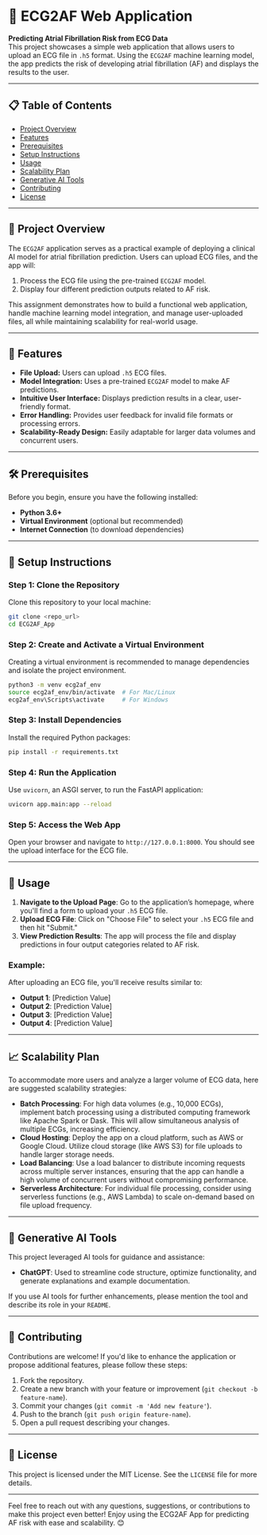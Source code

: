 
# 🌟 ECG2AF Web Application

**Predicting Atrial Fibrillation Risk from ECG Data**  
This project showcases a simple web application that allows users to upload an ECG file in `.h5` format. Using the `ECG2AF` machine learning model, the app predicts the risk of developing atrial fibrillation (AF) and displays the results to the user.

---

## 📋 Table of Contents

- [Project Overview](#project-overview)
- [Features](#features)
- [Prerequisites](#prerequisites)
- [Setup Instructions](#setup-instructions)
- [Usage](#usage)
- [Scalability Plan](#scalability-plan)
- [Generative AI Tools](#generative-ai-tools)
- [Contributing](#contributing)
- [License](#license)

---

## 🎯 Project Overview

The `ECG2AF` application serves as a practical example of deploying a clinical AI model for atrial fibrillation prediction. Users can upload ECG files, and the app will:
1. Process the ECG file using the pre-trained `ECG2AF` model.
2. Display four different prediction outputs related to AF risk.

This assignment demonstrates how to build a functional web application, handle machine learning model integration, and manage user-uploaded files, all while maintaining scalability for real-world usage.

---

## 🌟 Features

- **File Upload:** Users can upload `.h5` ECG files.
- **Model Integration:** Uses a pre-trained `ECG2AF` model to make AF predictions.
- **Intuitive User Interface:** Displays prediction results in a clear, user-friendly format.
- **Error Handling:** Provides user feedback for invalid file formats or processing errors.
- **Scalability-Ready Design:** Easily adaptable for larger data volumes and concurrent users.

---

## 🛠️ Prerequisites

Before you begin, ensure you have the following installed:

- **Python 3.6+**
- **Virtual Environment** (optional but recommended)
- **Internet Connection** (to download dependencies)

---

## 🚀 Setup Instructions

### Step 1: Clone the Repository

Clone this repository to your local machine:

```bash
git clone <repo_url>
cd ECG2AF_App
```

### Step 2: Create and Activate a Virtual Environment

Creating a virtual environment is recommended to manage dependencies and isolate the project environment.

```bash
python3 -m venv ecg2af_env
source ecg2af_env/bin/activate  # For Mac/Linux
ecg2af_env\Scripts\activate     # For Windows
```

### Step 3: Install Dependencies

Install the required Python packages:

```bash
pip install -r requirements.txt
```

### Step 4: Run the Application

Use `uvicorn`, an ASGI server, to run the FastAPI application:

```bash
uvicorn app.main:app --reload
```

### Step 5: Access the Web App

Open your browser and navigate to `http://127.0.0.1:8000`. You should see the upload interface for the ECG file.

---

## 📖 Usage

1. **Navigate to the Upload Page**: Go to the application’s homepage, where you'll find a form to upload your `.h5` ECG file.
2. **Upload ECG File**: Click on "Choose File" to select your `.h5` ECG file and then hit "Submit."
3. **View Prediction Results**: The app will process the file and display predictions in four output categories related to AF risk.

### Example:
After uploading an ECG file, you'll receive results similar to:

- **Output 1**: [Prediction Value]
- **Output 2**: [Prediction Value]
- **Output 3**: [Prediction Value]
- **Output 4**: [Prediction Value]

---

## 📈 Scalability Plan

To accommodate more users and analyze a larger volume of ECG data, here are suggested scalability strategies:

- **Batch Processing**: For high data volumes (e.g., 10,000 ECGs), implement batch processing using a distributed computing framework like Apache Spark or Dask. This will allow simultaneous analysis of multiple ECGs, increasing efficiency.
- **Cloud Hosting**: Deploy the app on a cloud platform, such as AWS or Google Cloud. Utilize cloud storage (like AWS S3) for file uploads to handle larger storage needs.
- **Load Balancing**: Use a load balancer to distribute incoming requests across multiple server instances, ensuring that the app can handle a high volume of concurrent users without compromising performance.
- **Serverless Architecture**: For individual file processing, consider using serverless functions (e.g., AWS Lambda) to scale on-demand based on file upload frequency.

---

## 🤖 Generative AI Tools

This project leveraged AI tools for guidance and assistance:

- **ChatGPT**: Used to streamline code structure, optimize functionality, and generate explanations and example documentation.

If you use AI tools for further enhancements, please mention the tool and describe its role in your `README`.

---

## 🤝 Contributing

Contributions are welcome! If you'd like to enhance the application or propose additional features, please follow these steps:

1. Fork the repository.
2. Create a new branch with your feature or improvement (`git checkout -b feature-name`).
3. Commit your changes (`git commit -m 'Add new feature'`).
4. Push to the branch (`git push origin feature-name`).
5. Open a pull request describing your changes.

---

## 📜 License

This project is licensed under the MIT License. See the `LICENSE` file for more details.

---

Feel free to reach out with any questions, suggestions, or contributions to make this project even better! Enjoy using the ECG2AF App for predicting AF risk with ease and scalability. 😊
